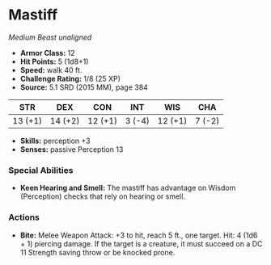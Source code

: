 # Mastiff

*Medium* *Beast* *unaligned*

- **Armor Class:** 12
- **Hit Points:** 5 (1d8+1)
- **Speed:** walk 40 ft.
- **Challenge Rating:** 1/8 (25 XP)
- **Source:** 5.1 SRD (2015 MM), page 384

| STR | DEX | CON | INT | WIS | CHA |
| --- | --- | --- | --- | --- | --- |
| 13 (+1) | 14 (+2) | 12 (+1) | 3 (-4) | 12 (+1) | 7 (-2) |

- **Skills:** perception +3
- **Senses:** passive Perception 13

### Special Abilities

- **Keen Hearing and Smell:** The mastiff has advantage on Wisdom (Perception) checks that rely on hearing or smell.

### Actions

- **Bite:** Melee Weapon Attack: +3 to hit, reach 5 ft., one target. Hit: 4 (1d6 + 1) piercing damage. If the target is a creature, it must succeed on a DC 11 Strength saving throw or be knocked prone.


